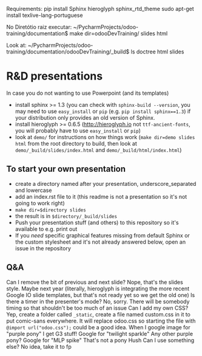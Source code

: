 Requirements:
pip install Sphinx hieroglyph sphinx_rtd_theme 
sudo apt-get install texlive-lang-portuguese



No Diretótio raiz executar:
~/PycharmProjects/odoo-training/documentation$ make dir=odooDevTraining/ slides html


Look at:
~/PycharmProjects/odoo-training/documentation/odooDevTraining/_build$ ls
doctree html  slides


R&D presentations
=================================

In case you do not wanting to use Powerpoint (and its templates)

* install sphinx >= 1.3 (you can check with ``sphinx-build --version``, you
  may need to use ``easy_install`` or ``pip``
  (e.g. ``pip install sphinx==1.3``) if your distribution only provides an
  old version of Sphinx.
* install hieroglyph >= 0.6.5 (http://hieroglyph.io not ``ttf-ancient-fonts``,
  you will probably have to use ``easy_install`` or ``pip``)
* look at `demo/` for instructions on how things work (``make dir=demo slides 
  html`` from the root directory to build, then look at
  ``demo/_build/slides/index.html`` and ``demo/_build/html/index.html``)

To start your own presentation
------------------------------

* create a directory named after your presentation, underscore_separated and
  lowercase
* add an index.rst file to it (this readme is not a presentation so it's not
  going to work right)
* ``make dir=$directory slides``
* the result is in ``$directory/_build/slides``
* Push your presentation stuff (and others) to this repository so it's 
  available to e.g. print out
* If you *need* specific graphical features missing from default Sphinx or
  the custom stylesheet and it's not already answered below, open an issue
  in the repository

Q&A
---

Can I remove the bit of previous and next slide?
    Nope, that's the slides style. Maybe next year (literally, hieroglyph
    is integrating the more recent Google IO slide templates, but that's
    not ready yet so we get the old one)
Is there a timer in the presenter's mode?
    No, sorry. There will be somebody timing so that shouldn't be too
    much of an issue
Can I add my own CSS?
    Yep, create a folder called ``_static``, create a file named custom.css in
    it to put comic-sans everywhere. It will replace odoo.css so starting the
    file with ``@import url("odoo.css");`` could be a good idea.
When I google image for "purple pony" I get G3 stuff!
    Google for "twilight sparkle"
Any other purple pony?
    Google for "MLP spike"
That's not a pony
    Hush
Can I use something else?
    No idea, take it to fp

